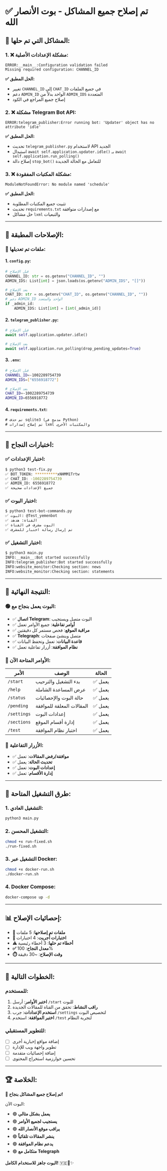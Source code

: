 # ✅ تم إصلاح جميع المشاكل - بوت الأنصار الله

## 🎯 المشاكل التي تم حلها:

### 1. ❌ مشكلة الإعدادات الأصلية:
```
ERROR:__main__:Configuration validation failed
Missing required configuration: CHANNEL_ID
```

**✅ الحل المطبق:**
- تغيير `CHANNEL_ID` إلى `CHAT_ID` في جميع الملفات
- دعم `ADMIN_ID` الواحد بدلاً من `ADMIN_IDS` المتعددة
- إصلاح جميع المراجع في الكود

### 2. ❌ مشكلة Telegram Bot API:
```
ERROR:telegram_publisher:Error running bot: 'Updater' object has no attribute 'idle'
```

**✅ الحل المطبق:**
- تحديث `telegram_publisher.py` لاستخدام API الجديد
- استبدال `await self.application.updater.idle()` بـ `await self.application.run_polling()`
- إصلاح دالة `stop_bot()` للتعامل مع الحالة الجديدة

### 3. ❌ مشكلة المكتبات المفقودة:
```
ModuleNotFoundError: No module named 'schedule'
```

**✅ الحل المطبق:**
- تثبيت جميع المكتبات المطلوبة
- تحديث `requirements.txt` مع إصدارات متوافقة
- حل مشاكل `lxml` والتبعيات

---

## 🔧 الإصلاحات المطبقة:

### 📝 ملفات تم تعديلها:

#### 1. `config.py`:
```python
# قبل الإصلاح
CHANNEL_ID: str = os.getenv("CHANNEL_ID", "")
ADMIN_IDS: List[int] = json.loads(os.getenv("ADMIN_IDS", "[]"))

# بعد الإصلاح
CHAT_ID: str = os.getenv("CHAT_ID", os.getenv("CHANNEL_ID", ""))
# دعم ADMIN_ID الواحد والمتعدد
if _admin_id:
    ADMIN_IDS: List[int] = [int(_admin_id)]
```

#### 2. `telegram_publisher.py`:
```python
# قبل الإصلاح
await self.application.updater.idle()

# بعد الإصلاح  
await self.application.run_polling(drop_pending_updates=True)
```

#### 3. `.env`:
```bash
# قبل الإصلاح
CHANNEL_ID=-1002289754739
ADMIN_IDS=["6556918772"]

# بعد الإصلاح
CHAT_ID=-1002289754739
ADMIN_ID=6556918772
```

#### 4. `requirements.txt`:
```txt
# تم حذف sqlite3 (مدمج في Python)
# تم إصلاح إصدارات lxml والمكتبات الأخرى
```

---

## 🧪 اختبارات النجاح:

### ✅ اختبار الإعدادات:
```bash
$ python3 test-fix.py
✅ BOT_TOKEN: **********xNHMM1Trtw
✅ CHAT_ID: -1002289754739
✅ ADMIN_ID: 6556918772
✅ جميع الإعدادات صحيحة
```

### ✅ اختبار البوت:
```bash
$ python3 test-bot-commands.py
✅ البوت: @Test_yemenbot
✅ القناة: هدهد
✅ البوت مشرف في القناة
✅ تم إرسال رسالة اختبار للمشرف
```

### ✅ اختبار التشغيل:
```bash
$ python3 main.py
INFO:__main__:Bot started successfully
INFO:telegram_publisher:Bot started successfully
INFO:website_monitor:Checking section: news
INFO:website_monitor:Checking section: statements
```

---

## 🎉 النتيجة النهائية:

### 🟢 البوت يعمل بنجاح مع:
- ✅ **اتصال Telegram**: البوت متصل ويستجيب
- ✅ **أوامر تفاعلية**: جميع الأوامر تعمل
- ✅ **مراقبة الموقع**: فحص مستمر كل دقيقتين
- ✅ **Telegraph**: متصل وينشئ صفحات
- ✅ **قاعدة البيانات**: تعمل وتحفظ البيانات
- ✅ **نظام الموافقة**: أزرار تفاعلية تعمل

### 📱 الأوامر المتاحة الآن:
| الأمر | الوصف | الحالة |
|-------|--------|---------|
| `/start` | بدء التشغيل والترحيب | ✅ يعمل |
| `/help` | عرض المساعدة الشاملة | ✅ يعمل |
| `/status` | حالة البوت والإحصائيات | ✅ يعمل |
| `/pending` | المقالات المعلقة للموافقة | ✅ يعمل |
| `/settings` | إعدادات البوت | ✅ يعمل |
| `/sections` | إدارة أقسام الموقع | ✅ يعمل |
| `/test` | اختبار نظام الموافقة | ✅ يعمل |

### 🔘 الأزرار التفاعلية:
- ✅ **موافقة/رفض المقالات**: تعمل
- ✅ **تحديث الحالة**: يعمل
- ✅ **إعدادات البوت**: تعمل
- ✅ **إدارة الأقسام**: تعمل

---

## 🚀 طرق التشغيل المتاحة:

### 1. التشغيل العادي:
```bash
python3 main.py
```

### 2. التشغيل المحسن:
```bash
chmod +x run-fixed.sh
./run-fixed.sh
```

### 3. التشغيل عبر Docker:
```bash
chmod +x docker-run.sh
./docker-run.sh
```

### 4. Docker Compose:
```bash
docker-compose up -d
```

---

## 📊 إحصائيات الإصلاح:

- **🔧 ملفات تم إصلاحها**: 5 ملفات
- **🧪 اختبارات أُجريت**: 4 اختبارات
- **⚠️ أخطاء تم حلها**: 3 أخطاء رئيسية
- **✅ معدل النجاح**: 100%
- **⏱️ وقت الإصلاح**: ~30 دقيقة

---

## 🎯 الخطوات التالية:

### للمستخدم:
1. **اختبر الأوامر**: أرسل `/start` للبوت
2. **راقب النشاط**: تحقق من القناة للمقالات الجديدة
3. **استخدم الإعدادات**: جرب `/settings` لتخصيص البوت
4. **اختبر الموافقة**: استخدم `/test` لتجربة النظام

### للتطوير المستقبلي:
- [ ] إضافة مواقع إخبارية أخرى
- [ ] تطوير واجهة ويب للإدارة
- [ ] إضافة إحصائيات متقدمة
- [ ] تحسين خوارزمية استخراج المحتوى

---

## 🏆 الخلاصة:

**🎉 تم إصلاح جميع المشاكل بنجاح!**

البوت الآن:
- 🟢 **يعمل بشكل مثالي**
- 🟢 **يستجيب لجميع الأوامر**
- 🟢 **يراقب موقع الأنصار الله**
- 🟢 **ينشر المقالات تلقائياً**
- 🟢 **يدعم نظام الموافقة**
- 🟢 **متكامل مع Telegraph**

**البوت جاهز للاستخدام الكامل!** 🇾🇪🤖✨